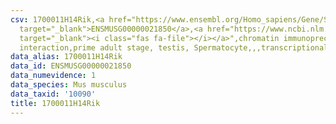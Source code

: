 ```yaml
---
csv: 1700011H14Rik,<a href="https://www.ensembl.org/Homo_sapiens/Gene/Summary?db=core;g=ENSMUSG00000021850"
  target="_blank">ENSMUSG00000021850</a>,<a href="https://www.ncbi.nlm.nih.gov/pubmed/25450459"
  target="_blank"><i class="fas fa-file"></i></a>",chromatin immunoprecipitation assay,direct
  interaction,prime adult stage, testis, Spermatocyte,,,transcriptional regulation,
data_alias: 1700011H14Rik
data_id: ENSMUSG00000021850
data_numevidence: 1
data_species: Mus musculus
data_taxid: '10090'
title: 1700011H14Rik
---
```

